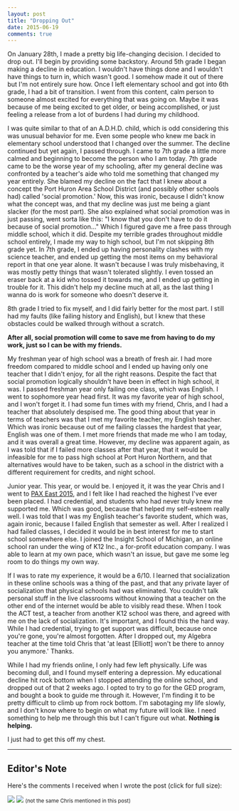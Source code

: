 ```yaml
---
layout: post
title: "Dropping Out"
date: 2015-06-19
comments: true
---
```


On January 28th, I made a pretty big life-changing decision. I decided to drop out. <!--more-->I'll begin by providing some backstory. Around 5th grade I began making a decline in education. I wouldn't have things done and I wouldn't have things to turn in, which wasn't good. I somehow made it out of there but I'm not entirely sure how. Once I left elementary school and got into 6th grade, I had a bit of transition. I went from this content, calm person to someone almost excited for everything that was going on. Maybe it was because of me being excited to get older, or being accomplished, or just feeling a release from a lot of burdens I had during my childhood.

I was quite similar to that of an A.D.H.D. child, which is odd considering this was unusual behavior for me. Even some people who knew me back in elementary school understood that I changed over the summer. The decline continued but yet again, I passed through. I came to 7th grade a little more calmed and beginning to become the person who I am today. 7th grade came to be the worse year of my schooling, after my general decline was confronted by a teacher's aide who told me something that changed my year entirely. She blamed my decline on the fact that I knew about a concept the Port Huron Area School District (and possibly other schools had) called 'social promotion.' Now, this was ironic, because I didn't know what the concept was, and that my decline was just me being a giant slacker (for the most part). She also explained what social promotion was in just passing, went sorta like this: "I know that you don't have to do it because of social promotion..." Which I figured gave me a free pass through middle school, which it did. Despite my terrible grades throughout middle school entirely, I made my way to high school, but I'm not skipping 8th grade yet. In 7th grade, I ended up having personality clashes with my science teacher, and ended up getting the most items on my behavioral report in that one year alone. It wasn't because I was truly misbehaving, it was mostly petty things that wasn't tolerated slightly. I even tossed an eraser back at a kid who tossed it towards me, and I ended up getting in trouble for it. This didn't help my decline much at all, as the last thing I wanna do is work for someone who doesn't deserve it.

8th grade I tried to fix myself, and I did fairly better for the most part. I still had my faults (like failing history and English), but I knew that these obstacles could be walked through without a scratch.

**After all, social promotion will come to save me from having to do my work, just so I can be with my friends.**

My freshman year of high school was a breath of fresh air. I had more freedom compared to middle school and I ended up having only one teacher that I didn't enjoy, for all the right reasons. Despite the fact that social promotion logically shouldn't have been in effect in high school, it was. I passed freshman year only failing one class, which was English. I went to sophomore year head first. It was my favorite year of high school, and I won't forget it. I had some fun times with my friend, Chris, and I had a teacher that absolutely despised me. The good thing about that year in terms of teachers was that I met my favorite teacher, my English teacher. Which was ironic because out of me failing classes the hardest that year, English was one of them. I met more friends that made me who I am today, and it was overall a great time. However, my decline was apparent again, as I was told that if I failed more classes after that year, that it would be infeasible for me to pass high school at Port Huron Northern, and that alternatives would have to be taken, such as a school in the district with a different requirement for credits, and night school.

Junior year. This year, or would be. I enjoyed it, it was the year Chris and I went to [PAX East 2015](http://east.paxsite.com/), and I felt like I had reached the highest I've ever been placed. I had credential, and students who had never truly knew me supported me. Which was good, because that helped my self-esteem really well. I was told that I was my English teacher's favorite student, which was, again ironic, because I failed English that semester as well. After I realized I had failed classes, I decided it would be in best interest for me to start school somewhere else. I joined the Insight School of Michigan, an online school ran under the wing of K12 Inc., a for-profit education company. I was able to learn at my own pace, which wasn't an issue, but gave me some leg room to do things my own way.

If I was to rate my experience, it would be a 6/10. I learned that socialization in these online schools was a thing of the past, and that any private layer of socialization that physical schools had was eliminated. You couldn't talk personal stuff in the live classrooms without knowing that a teacher on the other end of the internet would be able to visibly read these. When I took the ACT test, a teacher from another K12 school was there, and agreed with me on the lack of socialization. It's important, and I found this the hard way. While I had credential, trying to get support was difficult, because once you're gone, you're almost forgotten. After I dropped out, my Algebra teacher at the time told Chris that 'at least [Elliott] won't be there to annoy you anymore.' Thanks.

While I had my friends online, I only had few left physically. Life was becoming dull, and I found myself entering a depression. My educational decline hit rock bottom when I stopped attending the online school, and dropped out of that 2 weeks ago. I opted to try to go for the GED program, and bought a book to guide me through it. However, I'm finding it to be pretty difficult to climb up from rock bottom. I'm sabotaging my life slowly, and I don't know where to begin on what my future will look like. I need something to help me through this but I can't figure out what. **Nothing is helping.**

I just had to get this off my chest.

<hr>

## Editor's Note

Here's the comments I received when I wrote the post (click for full size):

<img src="https://i.imgur.com/w2SwA0v.png">

<img src="https://i.imgur.com/UOBiRWH.png">
<small>(not the same Chris mentioned in this post)</small>
